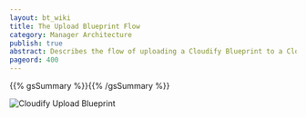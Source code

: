 ```yaml
---
layout: bt_wiki
title: The Upload Blueprint Flow
category: Manager Architecture
publish: true
abstract: Describes the flow of uploading a Cloudify Blueprint to a Cloudify Management Environment
pageord: 400
---
```

{{% gsSummary %}}{{% /gsSummary %}}

![Cloudify Upload Blueprint](images/architecture/cloudify_flow_upload_blueprint.png)